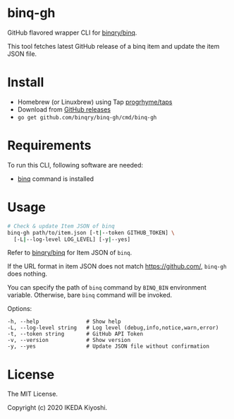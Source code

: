 # binq-gh

GitHub flavored wrapper CLI for [binqry/binq](https://github.com/binqry/binq).

This tool fetches latest GitHub release of a binq item and update the item JSON file.

# Install

- Homebrew (or Linuxbrew) using Tap [progrhyme/taps](https://github.com/progrhyme/homebrew-taps)
- Download from [GitHub releases](https://github.com/binqry/binq-gh/releases)
- `go get github.com/binqry/binq-gh/cmd/binq-gh`

# Requirements

To run this CLI, following software are needed:

- [binq](https://github.com/binqry/binq) command is installed

# Usage

```sh
# Check & update Item JSON of binq
binq-gh path/to/item.json [-t|--token GITHUB_TOKEN] \
  [-L|--log-level LOG_LEVEL] [-y|--yes]
```

Refer to [binqry/binq](https://github.com/binqry/binq) for Item JSON of `binq`.

If the URL format in item JSON does not match https://github.com/, `binq-gh` does nothing.

You can specify the path of `binq` command by `BINQ_BIN` environment variable.
Otherwise, bare `binq` command will be invoked.

Options:

```
-h, --help               # Show help
-L, --log-level string   # Log level (debug,info,notice,warn,error)
-t, --token string       # GitHub API Token
-v, --version            # Show version
-y, --yes                # Update JSON file without confirmation
```

# License

The MIT License.

Copyright (c) 2020 IKEDA Kiyoshi.
